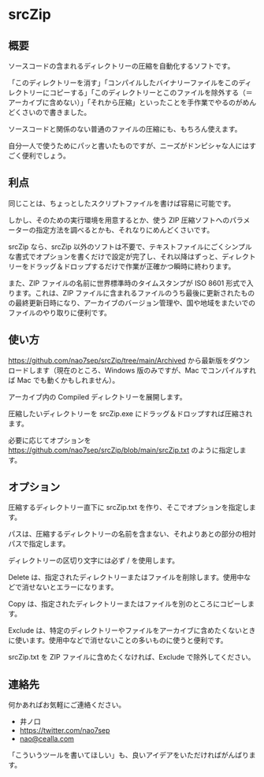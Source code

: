 # srcZip

## 概要

ソースコードの含まれるディレクトリーの圧縮を自動化するソフトです。

「このディレクトリーを消す」「コンパイルしたバイナリーファイルをこのディレクトリーにコピーする」「このディレクトリーとこのファイルを除外する（＝アーカイブに含めない）」「それから圧縮」といったことを手作業でやるのがめんどくさいので書きました。

ソースコードと関係のない普通のファイルの圧縮にも、もちろん使えます。

自分一人で使うためにパッと書いたものですが、ニーズがドンピシャな人にはすごく便利でしょう。

## 利点

同じことは、ちょっとしたスクリプトファイルを書けば容易に可能です。

しかし、そのための実行環境を用意するとか、使う ZIP 圧縮ソフトへのパラメーターの指定方法を調べるとかも、それなりにめんどくさいです。

srcZip なら、srcZip 以外のソフトは不要で、テキストファイルにごくシンプルな書式でオプションを書くだけで設定が完了し、それ以降はずっと、ディレクトリーをドラッグ＆ドロップするだけで作業が正確かつ瞬時に終わります。

また、ZIP ファイルの名前に世界標準時のタイムスタンプが ISO 8601 形式で入ります。これは、ZIP ファイルに含まれるファイルのうち最後に更新されたものの最終更新日時になり、アーカイブのバージョン管理や、国や地域をまたいでのファイルのやり取りに便利です。

## 使い方

https://github.com/nao7sep/srcZip/tree/main/Archived から最新版をダウンロードします（現在のところ、Windows 版のみですが、Mac でコンパイルすれば Mac でも動くかもしれません）。

アーカイブ内の Compiled ディレクトリーを展開します。

圧縮したいディレクトリーを srcZip.exe にドラッグ＆ドロップすれば圧縮されます。

必要に応じてオプションを https://github.com/nao7sep/srcZip/blob/main/srcZip.txt のように指定します。

## オプション

圧縮するディレクトリー直下に srcZip.txt を作り、そこでオプションを指定します。

パスは、圧縮するディレクトリーの名前を含まない、それよりあとの部分の相対パスで指定します。

ディレクトリーの区切り文字には必ず / を使用します。

Delete は、指定されたディレクトリーまたはファイルを削除します。使用中などで消せないとエラーになります。

Copy は、指定されたディレクトリーまたはファイルを別のところにコピーします。

Exclude は、特定のディレクトリーやファイルをアーカイブに含めたくないときに使います。使用中などで消せないことの多いものに使うと便利です。

srcZip.txt を ZIP ファイルに含めたくなければ、Exclude で除外してください。

## 連絡先

何かあればお気軽にご連絡ください。

* 井ノ口
* https://twitter.com/nao7sep
* nao@cealla.com

「こういうツールを書いてほしい」も、良いアイデアをいただければがんばります。
